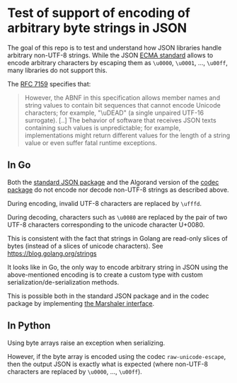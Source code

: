 # Test of support of encoding of arbitrary byte strings in JSON

The goal of this repo is to test and understand how JSON libraries handle arbitrary non-UTF-8 strings.
While the JSON [ECMA standard](https://www.ecma-international.org/publications-and-standards/standards/ecma-404/) allows to encode arbitrary characters by escaping them as `\u0000`, `\u0001`, ..., `\u00ff`, many libraries do not support this.

The [RFC 7159](https://datatracker.ietf.org/doc/html/rfc7159#section-8.2) specifies that:
> However, the ABNF in this specification allows member names and string values to contain bit sequences that cannot encode Unicode characters; for example, "\uDEAD" (a single unpaired UTF-16  surrogate).  [..] The behavior of software that receives JSON texts containing such values is unpredictable; for example, implementations might return different values for the length of a string value or even suffer fatal runtime exceptions.

## In Go

Both the [standard JSON package](https://pkg.go.dev/encoding/json) and the Algorand version of the [codec package](https://pkg.go.dev/github.com/ugorji/go/codec) do not encode nor decode non-UTF-8 strings as described above.

During encoding, invalid UTF-8 characters are replaced by `\ufffd`.

During decoding, characters such as `\u0080` are replaced by the pair of two UTF-8 characters corresponding to the unicode character U+0080.

This is consistent with the fact that strings in Golang are read-only slices of bytes (instead of a slices of unicode characters). See https://blog.golang.org/strings

It looks like in Go, the only way to encode arbitrary string in JSON using the above-mentioned encoding is to create a custom type with custom serialization/de-serialization methods.

This is possible both in the standard JSON package and in the codec package by implementing [the Marshaler interface](https://pkg.go.dev/encoding/json#Marshaler).

## In Python

Using byte arrays raise an exception when serializing.

However, if the byte array is encoded using the codec `raw-unicode-escape`, then the output JSON is exactly what is expected (where non-UTF-8 characters are replaced by `\u0000`, ..., `\u00ff`).